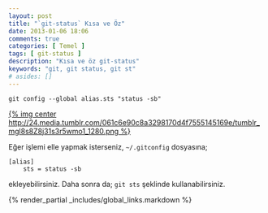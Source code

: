 ```yaml
---
layout: post
title: "`git-status` Kısa ve Öz"
date: 2013-01-06 18:06
comments: true
categories: [ Temel ]
tags: [ git-status ]
description: "Kısa ve öz git-status"
keywords: "git, git status, git st"
# asides: []
---
```


    git config --global alias.sts "status -sb"

<!-- more -->

[{% img center http://24.media.tumblr.com/061c6e90c8a3298170d4f7555145169e/tumblr_mgl8s8Z8j31s3r5wmo1_1280.png %}][big]  

Eğer işlemi elle yapmak isterseniz, `~/.gitconfig` dosyasına;

    [alias]
        sts = status -sb

ekleyebilirsiniz. Daha sonra da; `git sts` şeklinde kullanabilirsiniz.

{% render_partial _includes/global_links.markdown %}

[big]: http://24.media.tumblr.com/061c6e90c8a3298170d4f7555145169e/tumblr_mgl8s8Z8j31s3r5wmo1_1280.png